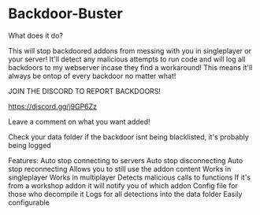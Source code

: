 # Backdoor-Buster

What does it do?

This will stop backdoored addons from messing with you in singleplayer or your server! It'll detect any malicious attempts to run code and will log all backdoors to my webserver incase they find a workaround! This means it'll always be ontop of every backdoor no matter what!


JOIN THE DISCORD TO REPORT BACKDOORS!

https://discord.gg/j9GP6Zz

Leave a comment on what you want added!

Check your data folder if the backdoor isnt being blacklisted, it's probably being logged

Features:
Auto stop connecting to servers
Auto stop disconnecting
Auto stop reconnecting
Allows you to still use the addon content
Works in singleplayer
Works in multiplayer
Detects malicious calls to functions
If it's from a workshop addon it will notify you of which addon
Config file for those who decompile it
Logs for all detections into the data folder
Easily configurable



